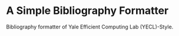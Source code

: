 # A Simple Bibliography Formatter
Bibliography formatter of Yale Efficient Computing Lab (YECL)-Style.